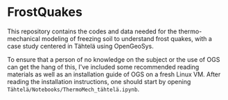# FrostQuakes
This repository contains the codes and data needed for the thermo-mechanical modeling of freezing soil to understand frost quakes, with a case study centered in Tähtelä using OpenGeoSys.

To ensure that a person of no knowledge on the subject or the use of OGS can get the hang of this, I've included some recommended reading materials as well as an installation guide of OGS on a fresh Linux VM. After reading the installation instructions, one should start by opening `Tähtelä/Notebooks/ThermoMech_tähtelä.ipynb`.
